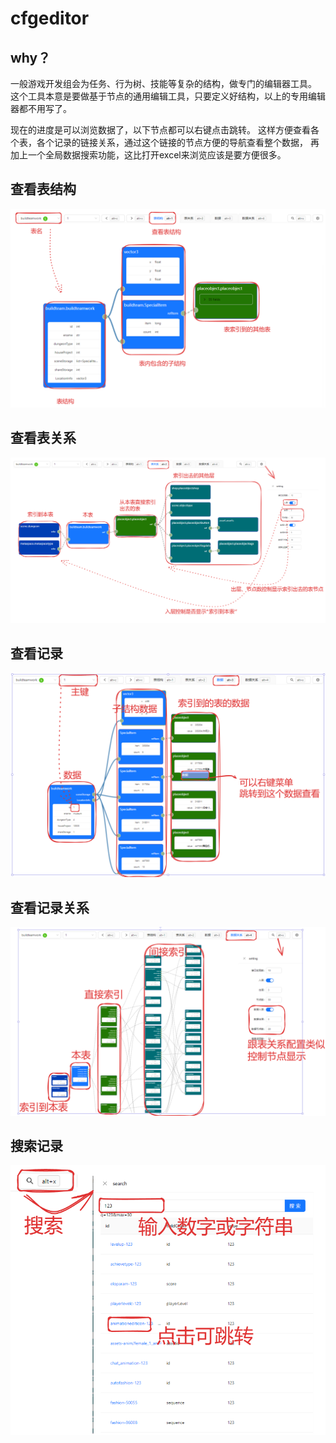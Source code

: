 # cfgeditor

## why？
一般游戏开发组会为任务、行为树、技能等复杂的结构，做专门的编辑器工具。
这个工具本意是要做基于节点的通用编辑工具，只要定义好结构，以上的专用编辑器都不用写了。

现在的进度是可以浏览数据了，以下节点都可以右键点击跳转。
这样方便查看各个表，各个记录的链接关系，通过这个链接的节点方便的导航查看整个数据，
再加上一个全局数据搜索功能，这比打开excel来浏览应该是要方便很多。


## 查看表结构
![](../images/tableschema.png)

## 查看表关系 
![](../images/tableref.png)

## 查看记录
![](../images/record.png)

## 查看记录关系
![](../images/recordref.png)

## 搜索记录
![](../images/search.png)